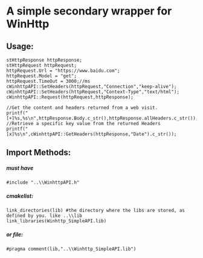 # A simple secondary wrapper for WinHttp

## Usage:
```
stHttpResponse httpResponse;
stHttpRequest httpRequest;
httpRequest.Url = "https://www.baidu.com";
httpRequest.Model = "get";
httpRequest.TimeOut = 3000;//ms
cWinhttpAPI::SetHeaders(httpRequest,"Connection","keep-alive");
cWinhttpAPI::SetHeaders(httpRequest,"Context-Type","text/html");
cWinhttpAPI::Request(httpRequest,httpResponse);

//Get the content and headers returned from a web visit.
printf("[+]%s,%s\n",httpResponse.Body.c_str(),httpResponse.allHeaders.c_str());
//Retrieve a specific key value from the returned Headers
printf("[x]%s\n",cWinhttpAPI::GetHeaders(httpResponse,"Date").c_str());
```

## Import Methods:
##### must have
```
#include "..\\WinhttpAPI.h"
```
##### cmakelist:
```
link_directories(lib) #the directory where the libs are stored, as defined by you. like ..\\lib
link_libraries(Winhttp_SimpleAPI.lib)
```
##### or file:
```
#pragma comment(lib,"..\\Winhttp_SimpleAPI.lib")
```
